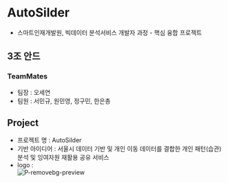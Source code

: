 # AutoSilder
- 스마트인재개발원, 빅데이터 분석서비스 개발자 과정 - 핵심 융합 프로젝트

## 3조 안드

### TeamMates
- 팀장 : 오세연
- 팀원 : 서민규, 원민영, 정구민, 한은총

## Project
- 프로젝트 명 : AutoSilder
- 기반 아이디어 : 서울시 데이터 기반 및 개인 이동 데이터를 결합한 개인 패턴(습관)분석 및 잉여자원 재활용 공유 서비스
- logo : <br>
![P-removebg-preview](https://user-images.githubusercontent.com/102719063/224670586-57c17897-581f-42f6-ac60-362af6320ac5.png)


